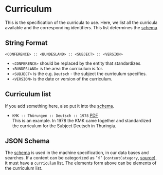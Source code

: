 # Curriculum

This is the specification of the curricula to use.
Here, we list all the curricula available and the corresponding identifiers.
This list determines the [schema][schema].

## String Format

`<CONFERENCE> :: <BUNDESLAND> :: <SUBJECT> :: <VERSION>`

- `<CONFERENCE>` should be replaced by the entity that standardizes.
- `<BUNDESLAND>` is the area the curriculum is for.
- `<SUBJECT>` is the e.g. `Deutsch` - the subject the curriculum specifies.
- `<VERSION>` is the date or version of the curriculum.

## Curriculum list

If you add something here, also put it into the [schema][schema].

- `KMK :: Thürungen :: Deutsch :: 1978` [PDF](http://link.zu/arnes/fund/oder/anderen/seiten/zum/abrufen)  
  This is an example. In 1978 the KMK came together and standardized the curriculum for the Subject Deutsch in Thuringia.

## JSON Schema

The [schema][schema] is used in the machine specification, in our data bases and searches.
If a content can be categorized as "rl" (`contentCategory`, [source][api]), it must have a
`curriculum` list.
The elements form above can be elements of the curriculum list.

[schema]: curriculum.json
[api]: https://github.com/schul-cloud/resources-api-v1#objects

